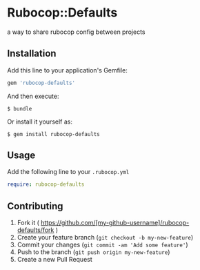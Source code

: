 # Rubocop::Defaults

a way to share rubocop config between projects

## Installation

Add this line to your application's Gemfile:

```ruby
gem 'rubocop-defaults'
```

And then execute:

    $ bundle

Or install it yourself as:

    $ gem install rubocop-defaults

## Usage

Add the following line to your `.rubocop.yml`

``` yml
require: rubocop-defaults
```

## Contributing

1. Fork it ( https://github.com/[my-github-username]/rubocop-defaults/fork )
2. Create your feature branch (`git checkout -b my-new-feature`)
3. Commit your changes (`git commit -am 'Add some feature'`)
4. Push to the branch (`git push origin my-new-feature`)
5. Create a new Pull Request
